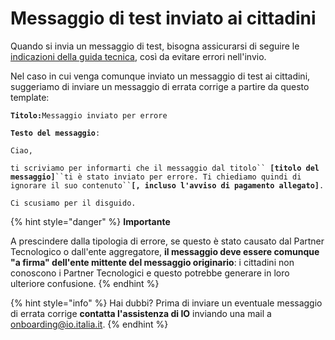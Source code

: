 # Messaggio di test inviato ai cittadini

Quando si invia un messaggio di test, bisogna assicurarsi di seguire le [indicazioni della guida tecnica](https://app.gitbook.com/s/coSKRte21UjDBRWKLtEs/funzionalita/inviare-un-messaggio/messaggi-di-test), così da evitare errori nell'invio.

Nel caso in cui venga comunque inviato un messaggio di test ai cittadini, suggeriamo di inviare un messaggio di errata corrige a partire da questo template:

**`Titolo:`**`Messaggio inviato per errore`

**`Testo del messaggio`**`:`

`Ciao,`

`ti scriviamo per informarti che il messaggio dal titolo`` `**`[titolo del messaggio]`**` ``ti è stato inviato per errore. Ti chiediamo quindi di ignorare il suo contenuto`` `**`[, incluso l'avviso di pagamento allegato]`**`.`

`Ci scusiamo per il disguido.`

{% hint style="danger" %}
**Importante**

A prescindere dalla tipologia di errore, se questo è stato causato dal Partner Tecnologico  o dall'ente aggregatore, **il messaggio deve essere comunque "a firma" dell'ente mittente del messaggio originario**: i cittadini non conoscono i Partner Tecnologici e questo potrebbe generare in loro ulteriore confusione. &#x20;
{% endhint %}

{% hint style="info" %}
Hai dubbi? Prima di inviare un eventuale messaggio di errata corrige **contatta l'assistenza di IO** inviando una mail a [onboarding@io.italia.it](mailto:onboarding@io.italia.it).&#x20;
{% endhint %}
